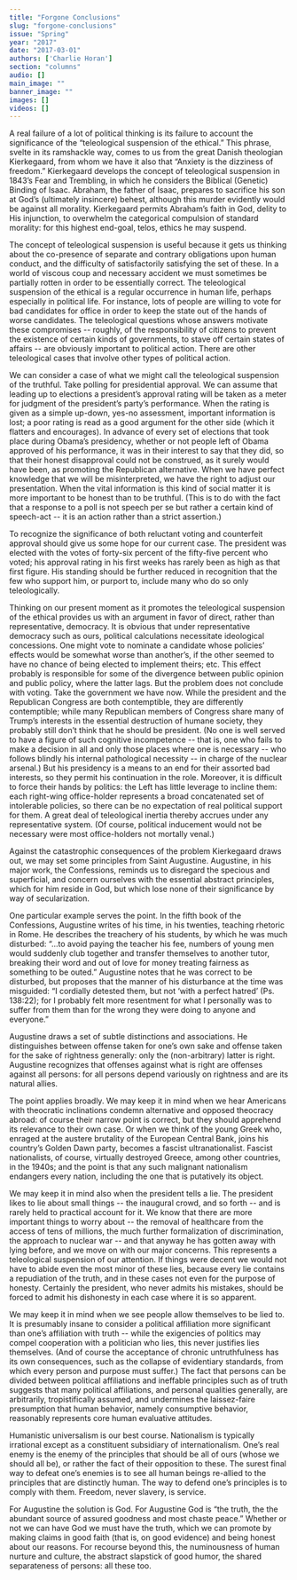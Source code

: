 ```yaml
---
title: "Forgone Conclusions"
slug: "forgone-conclusions"
issue: "Spring"
year: "2017"
date: "2017-03-01"
authors: ['Charlie Horan']
section: "columns"
audio: []
main_image: ""
banner_image: ""
images: []
videos: []
---
```

A real failure of a lot of political thinking is its failure to account the significance of the “teleological suspension of the ethical.” This phrase, svelte in its ramshackle way, comes to us from the great Danish theologian Kierkegaard, from whom we have it also that “Anxiety is the dizziness of freedom.” Kierkegaard develops the concept of teleological suspension in 1843’s Fear and Trembling, in which he considers the Biblical (Genetic) Binding of Isaac. Abraham, the father of Isaac, prepares to sacrifice his son at God’s (ultimately insincere) behest, although this murder evidently would be against all morality. Kierkegaard permits Abraham’s faith in God, delity to His injunction, to overwhelm the categorical compulsion of standard morality: for this highest end-goal, telos, ethics he may suspend. 

 The concept of teleological suspension is useful because it gets us thinking about the co-presence of separate and contrary obligations upon human conduct, and the difficulty of satisfactorily satisfying the set of these. In a world of viscous coup and necessary accident we must sometimes be partially rotten in order to be essentially correct. The teleological suspension of the ethical is a regular occurrence in human life, perhaps especially in political life. For instance, lots of people are willing to vote for bad candidates for office in order to keep the state out of the hands of worse candidates. The teleological questions whose answers motivate these compromises -- roughly, of the responsibility of citizens to prevent the existence of certain kinds of governments, to stave off certain states of affairs -- are obviously important to political action. There are other teleological cases that involve other types of political action. 

 We can consider a case of what we might call the teleological suspension of the truthful. Take polling for presidential approval. We can assume that leading up to elections a president’s approval rating will be taken as a meter for judgment of the president’s party’s performance. When the rating is given as a simple up-down, yes-no assessment, important information is lost; a poor rating is read as a good argument for the other side (which it flatters and encourages). In advance of every set of elections that took place during Obama’s presidency, whether or not people left of Obama approved of his performance, it was in their interest to say that they did, so that their honest disapproval could not be construed, as it surely would have been, as promoting the Republican alternative. When we have perfect knowledge that we will be misinterpreted, we have the right to adjust our presentation. When the vital information is this kind of social matter it is more important to be honest than to be truthful. (This is to do with the fact that a response to a poll is not speech per se but rather a certain kind of speech-act -- it is an action rather than a strict assertion.) 

 To recognize the significance of both reluctant voting and counterfeit approval should give us some hope for our current case. The president was elected with the votes of forty-six percent of the fifty-five percent who voted; his approval rating in his first weeks has rarely been as high as that first figure. His standing should be further reduced in recognition that the few who support him, or purport to, include many who do so only teleologically. 

 Thinking on our present moment as it promotes the teleological suspension of the ethical provides us with an argument in favor of direct, rather than representative, democracy. It is obvious that under representative democracy such as ours, political calculations necessitate ideological concessions. One might vote to nominate a candidate whose policies’ effects would be somewhat worse than another’s, if the other seemed to have no chance of being elected to implement theirs; etc. This effect probably is responsible for some of the divergence between public opinion and public policy, where the latter lags. But the problem does not conclude with voting. Take the government we have now. While the president and the Republican Congress are both contemptible, they are differently contemptible; while many Republican members of Congress share many of Trump’s interests in the essential destruction of humane society, they probably still don’t think that he should be president. (No one is well served to have a figure of such cognitive incompetence -- that is, one who fails to make a decision in all and only those places where one is necessary -- who follows blindly his internal pathological necessity -- in charge of the nuclear arsenal.) But his presidency is a means to an end for their assorted bad interests, so they permit his continuation in the role. Moreover, it is difficult to force their hands by politics: the Left has little leverage to incline them: each right-wing office-holder represents a broad concatenated set of intolerable policies, so there can be no expectation of real political support for them. A great deal of teleological inertia thereby accrues under any representative system. (Of course, political inducement would not be necessary were most office-holders not mortally venal.) 

 Against the catastrophic consequences of the problem Kierkegaard draws out, we may set some principles from Saint Augustine. Augustine, in his major work, the Confessions, reminds us to disregard the specious and superficial, and concern ourselves with the essential abstract principles, which for him reside in God, but which lose none of their significance by way of secularization. 

 One particular example serves the point. In the fifth book of the Confessions, Augustine writes of his time, in his twenties, teaching rhetoric in Rome. He describes the treachery of his students, by which he was much disturbed: “...to avoid paying the teacher his fee, numbers of young men would suddenly club together and transfer themselves to another tutor, breaking their word and out of love for money treating fairness as something to be outed.” Augustine notes that he was correct to be disturbed, but proposes that the manner of his disturbance at the time was misguided: “I cordially detested them, but not ‘with a perfect hatred’ (Ps. 138:22); for I probably felt more resentment for what I personally was to suffer from them than for the wrong they were doing to anyone and everyone.” 

 Augustine draws a set of subtle distinctions and associations. He distinguishes between offense taken for one’s own sake and offense taken for the sake of rightness generally: only the (non-arbitrary) latter is right. Augustine recognizes that offenses against what is right are offenses against all persons: for all persons depend variously on rightness and are its natural allies. 

 The point applies broadly. We may keep it in mind when we hear Americans with theocratic inclinations condemn alternative and opposed theocracy abroad: of course their narrow point is correct, but they should apprehend its relevance to their own case. Or when we think of the young Greek who, enraged at the austere brutality of the European Central Bank, joins his country’s Golden Dawn party, becomes a fascist ultranationalist. Fascist nationalists, of course, virtually destroyed Greece, among other countries, in the 1940s; and the point is that any such malignant nationalism endangers every nation, including the one that is putatively its object. 

 We may keep it in mind also when the president tells a lie. The president likes to lie about small things -- the inaugural crowd, and so forth -- and is rarely held to practical account for it. We know that there are more important things to worry about -- the removal of healthcare from the access of tens of millions, the much further formalization of discrimination, the approach to nuclear war -- and that anyway he has gotten away with lying before, and we move on with our major concerns. This represents a teleological suspension of our attention. If things were decent we would not have to abide even the most minor of these lies, because every lie contains a repudiation of the truth, and in these cases not even for the purpose of honesty. Certainly the president, who never admits his mistakes, should be forced to admit his dishonesty in each case where it is so apparent. 

 We may keep it in mind when we see people allow themselves to be lied to. It is presumably insane to consider a political affiliation more significant than one’s affiliation with truth -- while the exigencies of politics may compel cooperation with a politician who lies, this never justifies lies themselves. (And of course the acceptance of chronic untruthfulness has its own consequences, such as the collapse of evidentiary standards, from which every person and purpose must suffer.) The fact that persons can be divided between political affiliations and ineffable principles such as of truth suggests that many political affiliations, and personal qualities generally, are arbitrarily, tropistifically assumed, and undermines the laissez-faire presumption that human behavior, namely consumptive behavior, reasonably represents core human evaluative attitudes. 

 Humanistic universalism is our best course. Nationalism is typically irrational except as a constituent subsidiary of internationalism. One’s real enemy is the enemy of the principles that should be all of ours (whose we should all be), or rather the fact of their opposition to these. The surest final way to defeat one’s enemies is to see all human beings re-allied to the principles that are distinctly human. The way to defend one’s principles is to comply with them. Freedom, never slavery, is service. 

 For Augustine the solution is God. For Augustine God is “the truth, the the abundant source of assured goodness and most chaste peace.” Whether or not we can have God we must have the truth, which we can promote by making claims in good faith (that is, on good evidence) and being honest about our reasons. For recourse beyond this, the numinousness of human nurture and culture, the abstract slapstick of good humor, the shared separateness of persons: all these too. 

